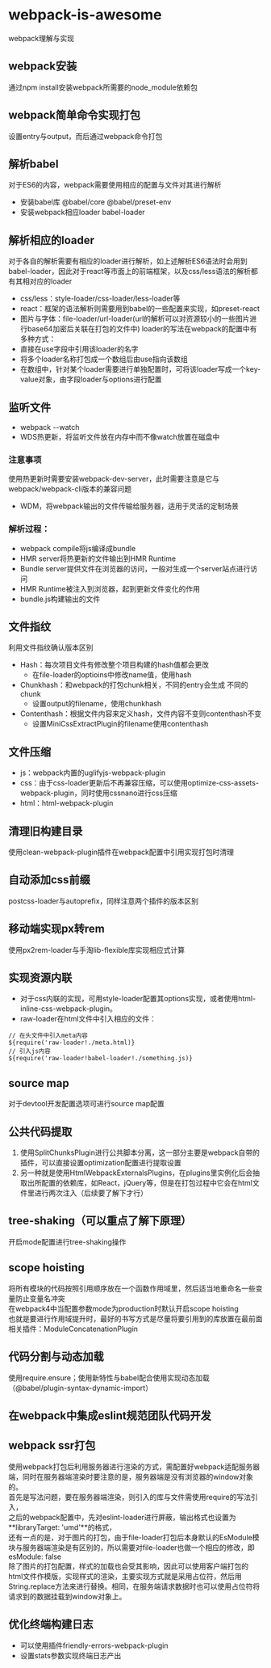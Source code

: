 # webpack-is-awesome
 webpack理解与实现

## webpack安装
通过npm install安装webpack所需要的node_module依赖包
## webpack简单命令实现打包
设置entry与output，而后通过webpack命令打包
## 解析babel
对于ES6的内容，webpack需要使用相应的配置与文件对其进行解析
- 安装babel库 @babel/core @babel/preset-env
- 安装webpack相应loader babel-loader
## 解析相应的loader
对于各自的解析需要有相应的loader进行解析，如上述解析ES6语法时会用到babel-loader，因此对于react等市面上的前端框架，以及css/less语法的解析都有其相对应的loader
- css/less：style-loader/css-loader/less-loader等
- react：框架的语法解析则需要用到babel的一些配置来实现，如preset-react
- 图片与字体：file-loader/url-loader(url的解析可以对资源较小的一些图片进行base64加密后关联在打包的文件中)
loader的写法在webpack的配置中有多种方式：
- 直接在use字段中引用该loader的名字
- 将多个loader名称打包成一个数组后由use指向该数组
- 在数组中，针对某个loader需要进行单独配置时，可将该loader写成一个key-value对象，由字段loader与options进行配置
## 监听文件
- webpack --watch
- WDS热更新，将监听文件放在内存中而不像watch放置在磁盘中
### 注意事项
使用热更新时需要安装webpack-dev-server，此时需要注意是它与webpack/webpack-cli版本的兼容问题
- WDM，将webpack输出的文件传输给服务器，适用于灵活的定制场景
### 解析过程：
- webpack compile将js编译成bundle
- HMR server将热更新的文件输出到HMR Runtime
- Bundle server提供文件在浏览器的访问，一般对生成一个server站点进行访问
- HMR Runtime被注入到浏览器，起到更新文件变化的作用
- bundle.js构建输出的文件
## 文件指纹
利用文件指纹确认版本区别
- Hash：每次项目文件有修改整个项目构建的hash值都会更改
  - 在file-loader的optioins中修改name值，使用hash
- Chunkhash：和webpack的打包chunk相关，不同的entry会生成 不同的chunk
  - 设置output的filename，使用chunkhash
- Contenthash：根据文件内容来定义hash，文件内容不变则contenthash不变
  - 设置MiniCssExtractPlugin的filename使用contenthash
## 文件压缩
- js：webpack内置的uglifyjs-webpack-plugin
- css：由于css-loader更新后不再兼容压缩，可以使用optimize-css-assets-webpack-plugin，同时使用cssnano进行css压缩
- html：html-webpack-plugin
## 清理旧构建目录
使用clean-webpack-plugin插件在webpack配置中引用实现打包时清理
## 自动添加css前缀
postcss-loader与autoprefix，同样注意两个插件的版本区别
## 移动端实现px转rem
使用px2rem-loader与手淘lib-flexible库实现相应式计算
## 实现资源内联
- 对于css内联的实现，可用style-loader配置其options实现，或者使用html-inline-css-webpack-plugin。
- raw-loader在html文件中引入相应的文件：
```
// 在头文件中引入meta内容
${require('raw-loader!./meta.html)}
// 引入js内容
${require('raw-loader!babel-loader!./something.js)}
```
## source map
对于devtool开发配置选项可进行source map配置
## 公共代码提取
1. 使用SplitChunksPlugin进行公共脚本分离，这一部分主要是webpack自带的插件，可以直接设置optimization配置进行提取设置
2. 另一种就是使用HtmlWebpackExternalsPlugins，在plugins里实例化后会抽取出所配置的依赖库，如React，jQuery等，但是在打包过程中它会在html文件里进行两次注入（后续要了解下才行）
## tree-shaking（可以重点了解下原理）
开启mode配置进行tree-shaking操作
## scope hoisting
将所有模块的代码按照引用顺序放在一个函数作用域里，然后适当地重命名一些变量防止变量名冲突  
在webpack4中当配置参数mode为production时默认开启scope hoisting  
也就是要进行作用域提升时，最好的书写方式是尽量将要引用到的库放置在最前面  
相关插件：ModuleConcatenationPlugin
## 代码分割与动态加载
使用require.ensure；使用新特性与babel配合使用实现动态加载（@babel/plugin-syntax-dynamic-import）
## 在webpack中集成eslint规范团队代码开发
## webpack ssr打包
使用webpack打包后利用服务器进行渲染的方式，需配置好webpack适配服务器端，同时在服务器端渲染时要注意的是，服务器端是没有浏览器的window对象的。  
首先是写法问题，要在服务器端渲染，则引入的库与文件需使用require的写法引入，  
之后的webpack配置中，先对eslint-loader进行屏蔽，输出格式也设置为**libraryTarget: 'umd'**的格式，  
还有一点的是，对于图片的打包，由于file-loader打包后本身默认的EsModule模块与服务器端渲染是有区别的，所以需要对file-loader也做一个相应的修改，即esModule: false  
除了图片的打包配置，样式的加载也会受其影响，因此可以使用客户端打包的html文件作模版，实现样式的渲染，主要实现方式就是采用占位符，然后用String.replace方法来进行替换。相同，在服务端请求数据时也可以使用占位符将请求到的数据挂载到window对象上。
## 优化终端构建日志
- 可以使用插件friendly-errors-webpack-plugin
- 设置stats参数实现终端日志产出
